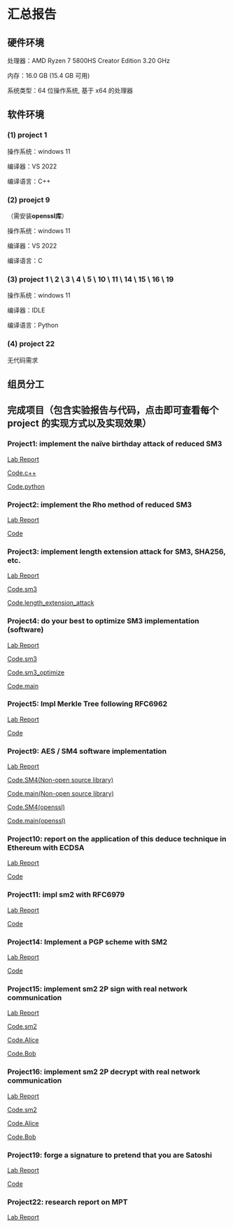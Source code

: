 # 汇总报告

## 硬件环境

处理器：AMD Ryzen 7 5800HS Creator Edition 3.20 GHz

内存：16.0 GB (15.4 GB 可用)

系统类型：64 位操作系统, 基于 x64 的处理器

## 软件环境

### (1) project 1 

操作系统：windows 11

编译器：VS 2022

编译语言：C++

### (2) proejct 9

（需安装**openssl库**）

操作系统：windows 11

编译器：VS 2022

编译语言：C

### (3) project 1 \ 2 \ 3 \ 4 \ 5 \ 10 \ 11 \ 14 \ 15 \ 16 \ 19

操作系统：windows 11

编译器：IDLE

编译语言：Python

### (4) project 22

无代码需求

## 组员分工

## 完成项目（包含实验报告与代码，点击即可查看每个 project 的实现方式以及实现效果）

### Project1: implement the naïve birthday attack of reduced SM3

[Lab Report](project1/README.md)

[Code.c++](project1/birthday_attack.cpp)

[Code.python](project1/birthday_attack_of_reduced_SM3.py)

### Project2: implement the Rho method of reduced SM3

[Lab Report](project2/REAMME.md)

[Code](project2/Rho_reduced_SM3.py)

### Project3: implement length extension attack for SM3, SHA256, etc.

[Lab Report](project3/README.md)

[Code.sm3](project3/sm3.py)

[Code.length_extension_attack](project3/Length_Extensiona_Attack.py)

### Project4: do your best to optimize SM3 implementation (software)

[Lab Report](project4/README.md)

[Code.sm3](project4/sm3.py)

[Code.sm3_optimize](project4/sm3_optimize.py)

[Code.main](project4/main.py)

### Project5: Impl Merkle Tree following RFC6962

[Lab Report](project5/README.md)

[Code](project5/Merkle_Tree.py)

### Project9: AES / SM4 software implementation

[Lab Report](project9/README.md)

[Code.SM4(Non-open source library)](project9/sm4.c)

[Code.main(Non-open source library)](project9/main.c)

[Code.SM4(openssl)](project9/sm4_openssl.c)

[Code.main(openssl)](project9/main_openssl.c)

### Project10: report on the application of this deduce technique in Ethereum with ECDSA

[Lab Report](project10/README.md)

[Code](project10/ECDSA_Report.py)

### Project11: impl sm2 with RFC6979

[Lab Report](project11/README.md)

[Code](project11/RFC6979_SM2.py)

### Project14: Implement a PGP scheme with SM2

[Lab Report](project14/README.md)

[Code](project14/sm2_pgp.py)

### Project15: implement sm2 2P sign with real network communication

[Lab Report](project15/README.md)

[Code.sm2](project15/sm2.py)

[Code.Alice](project15/Alice.py)

[Code.Bob](project15/Bob.py)

### Project16: implement sm2 2P decrypt with real network communication

[Lab Report](project16/README.md)

[Code.sm2](project16/sm2.py)

[Code.Alice](project16/Alice.py)

[Code.Bob](project16/Bob.py)

### Project19: forge a signature to pretend that you are Satoshi

[Lab Report](project19/README.md)

[Code](project19/forge_Satoshi.py)

### Project22: research report on MPT

[Lab Report](project22/README.md)

